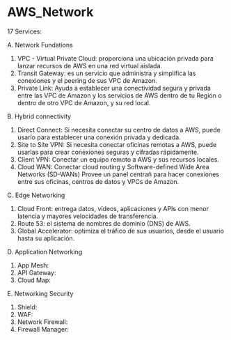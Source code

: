 # AWS_Network

17 Services:

A. Network Fundations
1. VPC - Virtual Private Cloud: proporciona una ubicación privada para lanzar recursos de AWS en una red virtual aislada.
2. Transit Gateway: es un servicio que administra y simplifica las conexiones y el peering de sus VPC de Amazon.
3. Private Link: Ayuda a establecer una conectividad segura y privada entre las VPC de Amazon y los servicios de AWS dentro de tu Región o dentro de otro VPC de Amazon, y su red local.

B. Hybrid connectivity
1. Direct Connect: Si necesita conectar su centro de datos a AWS, puede usarlo para establecer una conexión privada y dedicada.
2. Site to Site VPN: Si necesita conectar oficinas remotas a AWS, puede usarlas para crear conexiones seguras y cifradas rápidamente.
3. Client VPN: Conectar un equipo remoto a AWS y sus recursos locales.
4. Cloud WAN: Conectar cloud routing y Software-defined Wide Area Networks (SD-WANs) Provee un panel centrañ para hacer conexiones entre sus oficinas, centros de datos y VPCs de Amazon.

C. Edge Networking
1. Cloud Front: entrega datos, vídeos, aplicaciones y APIs con menor latencia y mayores velocidades de transferencia.
2. Route 53: el sistema de nombres de dominio (DNS) de AWS.
3. Global Accelerator: optimiza el tráfico de sus usuarios, desde el usuario hasta su aplicación.

D. Application Networking
1. App Mesh:
2. API Gateway:
3. Cloud Map:

E. Networking Security
1. Shield:
2. WAF:
3. Network Firewall:
4. Firewall Manager:
